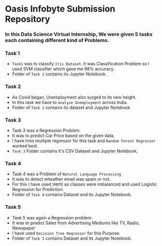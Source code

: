 # Oasis Infobyte Submission Repository

### In this Data Science Virtual Internship, We were given 5 tasks each containing different kind of Problems.

### Task 1
- `Task1` was to classify `Iris Dataset`. It was Classification Problem so I used SVM classifier which gave me 98% accuracy.
- Folder of `Task 1` contains its Jupyter Notebook.

### Task 2
- As Covid began, Unemployment also surged to its new height.
- In this task we have to `analyse Unemployment` across India.
- Folder of `Task 2` contains its dataset and Jupyter Notebook

### Task 3
- Task 3 was a Regression Problem.
- It was to predict Car Price based on the given data.
- I have tries multiple regressor for this task and `Random Forest Regressor` worked best.
- `Task 3` Folder contains it's CSV Dataset and Jupyter Notebook.

### Task 4
- Task 4 was a Problem of `Natural Language Processing`
- It was to detect wheather email was spam or not.
- For this I have used `SMOTE` as classes were imbalanced and used Logistic Regression for Prediction.
- Folder of `Task 4` contains Dataset and its Jupyter Notebook.

### Task 5
- Task 5 was again a Regression problem.
- It was to predict Sales from Advertising Mediums like TV, Radio, Newspaper
- I have used `Decision Tree Regressor` for this Purpose.
- Folder of `Task 5` contains Dataset and its Jupyter Notebook.

